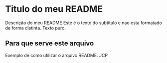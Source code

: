 # Titulo do meu README

Descrição do meu README
Este é o texto do subtitulo e nao esta formatado de forma distinta. Texto puro.

## Para que serve este arquivo

Exemplo de como utilizar o arquivo README.
JCP
